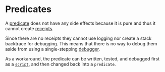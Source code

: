 # Predicates

A [predicate](../../language/program-types/predicate.md) does not have any side effects because it is pure and thus it cannot create [receipts](https://github.com/FuelLabs/fuel-specs/blob/master/specs/protocol/abi.md#receipt).

Since there are no receipts they cannot use logging nor create a stack backtrace for debugging. This means that there is no way to debug them aside from using a single-stepping [debugger](https://github.com/FuelLabs/fuel-debugger).

As a workaround, the predicate can be written, tested, and debugged first as a [`script`](../../language/program-types/script.md), and then changed back into a `predicate`.
